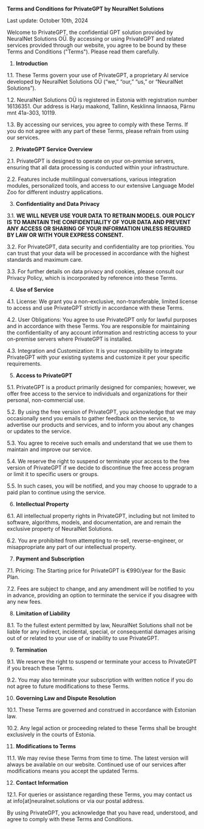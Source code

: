 **Terms and Conditions for PrivateGPT by NeuralNet Solutions**

Last update: October 10th, 2024

Welcome to PrivateGPT, the confidential GPT solution provided by NeuralNet Solutions OÜ. By accessing or using PrivateGPT and related services provided through our website, you agree to be bound by these Terms and Conditions ("Terms"). Please read them carefully.

1. **Introduction**

1.1. These Terms govern your use of PrivateGPT, a proprietary AI service developed by NeuralNet Solutions OÜ (“we,” “our,” “us,” or “NeuralNet Solutions”). 

1.2. NeuralNet Solutions OÜ is registered in Estonia with registration number 16136351. Our address is Harju maakond, Tallinn, Kesklinna linnaosa, Pärnu mnt 41a-303, 10119.

1.3. By accessing our services, you agree to comply with these Terms. If you do not agree with any part of these Terms, please refrain from using our services.

2. **PrivateGPT Service Overview**

2.1. PrivateGPT is designed to operate on your on-premise servers, ensuring that all data processing is conducted within your infrastructure. 

2.2. Features include multilingual conversations, various integration modules, personalized tools, and access to our extensive Language Model Zoo for different industry applications.

3. **Confidentiality and Data Privacy**

3.1. **WE WILL NEVER USE YOUR DATA TO RETRAIN MODELS. OUR POLICY IS TO MAINTAIN THE CONFIDENTIALITY OF YOUR DATA AND PREVENT ANY ACCESS OR SHARING OF YOUR INFORMATION UNLESS REQUIRED BY LAW OR WITH YOUR EXPRESS CONSENT.**

3.2. For PrivateGPT, data security and confidentiality are top priorities. You can trust that your data will be processed in accordance with the highest standards and maximum care.

3.3. For further details on data privacy and cookies, please consult our Privacy Policy, which is incorporated by reference into these Terms.

4. **Use of Service**

4.1. License: We grant you a non-exclusive, non-transferable, limited license to access and use PrivateGPT strictly in accordance with these Terms.

4.2. User Obligations: You agree to use PrivateGPT only for lawful purposes and in accordance with these Terms. You are responsible for maintaining the confidentiality of any account information and restricting access to your on-premise servers where PrivateGPT is installed.

4.3. Integration and Customization: It is your responsibility to integrate PrivateGPT with your existing systems and customize it per your specific requirements.

5. **Access to PrivateGPT**

5.1. PrivateGPT is a product primarily designed for companies; however, we offer free access to the service to individuals and organizations for their personal, non-commercial use.

5.2. By using the free version of PrivateGPT, you acknowledge that we may occasionally send you emails to gather feedback on the service, to advertise our products and services, and to inform you about any changes or updates to the service.

5.3. You agree to receive such emails and understand that we use them to maintain and improve our service.

5.4. We reserve the right to suspend or terminate your access to the free version of PrivateGPT if we decide to discontinue the free access program or limit it to specific users or groups.

5.5. In such cases, you will be notified, and you may choose to upgrade to a paid plan to continue using the service.

6. **Intellectual Property**

6.1. All intellectual property rights in PrivateGPT, including but not limited to software, algorithms, models, and documentation, are and remain the exclusive property of NeuralNet Solutions.

6.2. You are prohibited from attempting to re-sell, reverse-engineer, or misappropriate any part of our intellectual property.

7. **Payment and Subscription**

7.1. Pricing: The Starting price for PrivateGPT is €990/year for the Basic Plan.

7.2. Fees are subject to change, and any amendment will be notified to you in advance, providing an option to terminate the service if you disagree with any new fees.

8. **Limitation of Liability**

8.1. To the fullest extent permitted by law, NeuralNet Solutions shall not be liable for any indirect, incidental, special, or consequential damages arising out of or related to your use of or inability to use PrivateGPT.

9. **Termination**

9.1. We reserve the right to suspend or terminate your access to PrivateGPT if you breach these Terms.

9.2. You may also terminate your subscription with written notice if you do not agree to future modifications to these Terms.

10. **Governing Law and Dispute Resolution**

10.1. These Terms are governed and construed in accordance with Estonian law.

10.2. Any legal action or proceeding related to these Terms shall be brought exclusively in the courts of Estonia.

11. **Modifications to Terms**

11.1. We may revise these Terms from time to time. The latest version will always be available on our website. Continued use of our services after modifications means you accept the updated Terms.

12. **Contact Information**

12.1. For queries or assistance regarding these Terms, you may contact us at info[at]neuralnet.solutions or via our postal address.

By using PrivateGPT, you acknowledge that you have read, understood, and agree to comply with these Terms and Conditions.
